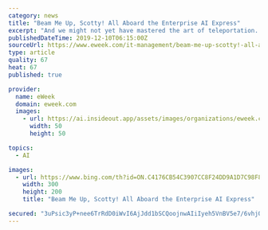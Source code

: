 ```yaml
---
category: news
title: "Beam Me Up, Scotty! All Aboard the Enterprise AI Express"
excerpt: "And we might not yet have mastered the art of teleportation. But the nexus of AI, in-memory computing, inexpensive storage and human creativity? Sure feels a lot like Star Trek! Eric Kavanagh is CEO of The Bloor Group, a new-media analyst firm focused on ..."
publishedDateTime: 2019-12-10T06:15:00Z
sourceUrl: https://www.eweek.com/it-management/beam-me-up-scotty!-all-aboard-the-enterprise-ai-express
type: article
quality: 67
heat: 67
published: true

provider:
  name: eWeek
  domain: eweek.com
  images:
    - url: https://ai.insideout.app/assets/images/organizations/eweek.com-50x50.jpg
      width: 50
      height: 50

topics:
  - AI

images:
  - url: https://www.bing.com/th?id=ON.C4176CB54C3907CC8F24DD9A1D7C98F8
    width: 300
    height: 200
    title: "Beam Me Up, Scotty! All Aboard the Enterprise AI Express"

secured: "3uPsic3yP+nee6TrRdD0iWvI6AjJdd1bSCQoojnwAIiIyeh5VnBV5e7/6vhjQHsUR86EHu7IOY7fsiGTfmypjhk5zTOPfC90g0MqfsINE+FiM3yCzyQHKtSXeIalquuLBAEtu+PtYI6xJ3YstMDh4yt5MJHCUx0wgpKShudXdYNNpKKI7J9aJ4iv+VxMT8IpWMmZleakl4YpyiUYAj4nBIoKPDuIB0M0jBrdBybo39x0B46F5Y4pO4JDPuirju0JOLuRgLvelkJzhxkLwfiS+w==;nmhTT/1PTvL9t9kk0hU5RQ=="
---
```


